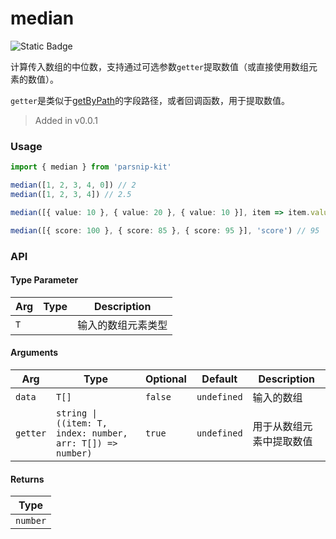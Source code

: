 # median
![Static Badge](https://img.shields.io/badge/Coverage-100.00%-FF8C00)
      
计算传入数组的中位数，支持通过可选参数`getter`提取数值（或直接使用数组元素的数值）。 

`getter`是类似于[getByPath](../object/getByPath)的字段路径，或者回调函数，用于提取数值。

> Added in v0.0.1



### Usage

```ts
import { median } from 'parsnip-kit'

median([1, 2, 3, 4, 0]) // 2
median([1, 2, 3, 4]) // 2.5

median([{ value: 10 }, { value: 20 }, { value: 10 }], item => item.value) // 10

median([{ score: 100 }, { score: 85 }, { score: 95 }], 'score') // 95
```


### API

#### Type Parameter

| Arg | Type | Description |
| --- | --- | --- |
| `T` | ` ` | 输入的数组元素类型  |

#### Arguments

| Arg | Type | Optional | Default | Description |
| --- | --- | --- | --- | --- |
| `data` | `T[]` | `false` | `undefined` | 输入的数组  |
| `getter` | `string \| ((item: T, index: number, arr: T[]) => number)` | `true` | `undefined` | 用于从数组元素中提取数值  |

#### Returns

| Type |
| ---  |
| `number`  |